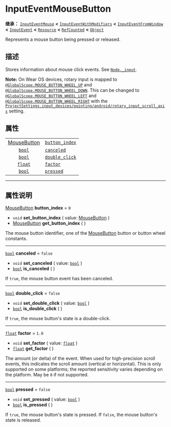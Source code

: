 <!-- ⚠ 请勿编辑本文件 ⚠ -->
<!-- 本文档使用脚本从 WeDot 引擎源码仓库生成。 -->
<!-- 生成脚本：https://github.com/WeDot-Engine/WeDot/tree/4.3/doc/tools/make_md.py； -->
<!-- 原文件：https://github.com/WeDot-Engine/WeDot/tree/4.3/doc/classes/InputEventMouseButton.xml。 -->

<div id="_class_inputeventmousebutton"></div>

# InputEventMouseButton

**继承：** [`InputEventMouse`](class_inputeventmouse.md) **<** [`InputEventWithModifiers`](class_inputeventwithmodifiers.md) **<** [`InputEventFromWindow`](class_inputeventfromwindow.md) **<** [`InputEvent`](class_inputevent.md) **<** [`Resource`](class_resource.md) **<** [`RefCounted`](class_refcounted.md) **<** [`Object`](class_object.md)

Represents a mouse button being pressed or released.

## 描述

Stores information about mouse click events. See [`Node._input`](#class_node_private_method__input).

 **Note:** On Wear OS devices, rotary input is mapped to [`@GlobalScope.MOUSE_BUTTON_WHEEL_UP`](#class_@globalscope_constant_mouse_button_wheel_up) and [`@GlobalScope.MOUSE_BUTTON_WHEEL_DOWN`](#class_@globalscope_constant_mouse_button_wheel_down). This can be changed to [`@GlobalScope.MOUSE_BUTTON_WHEEL_LEFT`](#class_@globalscope_constant_mouse_button_wheel_left) and [`@GlobalScope.MOUSE_BUTTON_WHEEL_RIGHT`](#class_@globalscope_constant_mouse_button_wheel_right) with the [`ProjectSettings.input_devices/pointing/android/rotary_input_scroll_axis`](#class_projectsettings_property_input_devices/pointing/android/rotary_input_scroll_axis) setting.

## 属性

|||
|:-:|:--|
| [MouseButton](#enum_@globalscope_mousebutton) | [`button_index`](#class_inputeventmousebutton_property_button_index) | ``0``     |
| [`bool`](class_bool.md)                       | [`canceled`](#class_inputeventmousebutton_property_canceled)         | ``false`` |
| [`bool`](class_bool.md)                       | [`double_click`](#class_inputeventmousebutton_property_double_click) | ``false`` |
| [`float`](class_float.md)                     | [`factor`](#class_inputeventmousebutton_property_factor)             | ``1.0``   |
| [`bool`](class_bool.md)                       | [`pressed`](#class_inputeventmousebutton_property_pressed)           | ``false`` |

<!-- rst-class:: classref-section-separator -->

---

## 属性说明

<div id="_class_inputeventmousebutton_property_button_index"></div>

[MouseButton](#enum_@globalscope_mousebutton) **button_index** = ``0`` <div id="class_inputeventmousebutton_property_button_index"></div>

- `void` **set_button_index** ( value: [MouseButton](#enum_@globalscope_mousebutton) )
- [MouseButton](#enum_@globalscope_mousebutton) **get_button_index** ( )

The mouse button identifier, one of the [MouseButton](#enum_@globalscope_mousebutton) button or button wheel constants.

<!-- rst-class:: classref-item-separator -->

---

<div id="_class_inputeventmousebutton_property_canceled"></div>

[`bool`](class_bool.md) **canceled** = ``false`` <div id="class_inputeventmousebutton_property_canceled"></div>

- `void` **set_canceled** ( value: [`bool`](class_bool.md) )
- [`bool`](class_bool.md) **is_canceled** ( )

If `true`, the mouse button event has been canceled.

<!-- rst-class:: classref-item-separator -->

---

<div id="_class_inputeventmousebutton_property_double_click"></div>

[`bool`](class_bool.md) **double_click** = ``false`` <div id="class_inputeventmousebutton_property_double_click"></div>

- `void` **set_double_click** ( value: [`bool`](class_bool.md) )
- [`bool`](class_bool.md) **is_double_click** ( )

If `true`, the mouse button's state is a double-click.

<!-- rst-class:: classref-item-separator -->

---

<div id="_class_inputeventmousebutton_property_factor"></div>

[`float`](class_float.md) **factor** = ``1.0`` <div id="class_inputeventmousebutton_property_factor"></div>

- `void` **set_factor** ( value: [`float`](class_float.md) )
- [`float`](class_float.md) **get_factor** ( )

The amount (or delta) of the event. When used for high-precision scroll events, this indicates the scroll amount (vertical or horizontal). This is only supported on some platforms; the reported sensitivity varies depending on the platform. May be `0` if not supported.

<!-- rst-class:: classref-item-separator -->

---

<div id="_class_inputeventmousebutton_property_pressed"></div>

[`bool`](class_bool.md) **pressed** = ``false`` <div id="class_inputeventmousebutton_property_pressed"></div>

- `void` **set_pressed** ( value: [`bool`](class_bool.md) )
- [`bool`](class_bool.md) **is_pressed** ( )

If `true`, the mouse button's state is pressed. If `false`, the mouse button's state is released.

[^virtual]: 本方法通常需要用户覆盖才能生效。
[^const]: 本方法无副作用，不会修改该实例的任何成员变量。
[^vararg]: 本方法除了能接受在此处描述的参数外，还能够继续接受任意数量的参数。
[^constructor]: 本方法用于构造某个类型。
[^static]: 调用本方法无需实例，可直接使用类名进行调用。
[^operator]: 本方法描述的是使用本类型作为左操作数的有效运算符。
[^bitfield]: 这个值是由下列位标志构成位掩码的整数。
[^void]: 无返回值。
